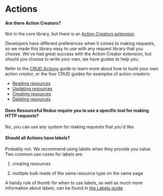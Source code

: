 # Actions

#### Are there Action Creators?

Not in the core library, but there is an
[Action Creators extension](/docs/extensions/action-creators.md).

Developers have different preferences when it comes to making requests, so we
made this library easy to use with any request library that you choose. We've
had great success with the Action Creator extension, but should you choose to
write your own, we have guides to help you.

Refer to the [CRUD Actions](/docs/guides/crud-actions.md) guide to learn more
about how to build your own action creator, or the four CRUD guides for examples
of action creators:

- [Reading resources](/docs/guides/reading-resources.md)
- [Updating resources](/docs/guides/reading-resources.md)
- [Creating resources](/docs/guides/reading-resources.md)
- [Deleting resources](/docs/guides/reading-resources.md)

#### Does Resourceful Redux require you to use a specific tool for making HTTP requests?

No, you can use any system for making requests that you'd like.

#### Should all Actions have labels?

Probably not.  We recommend using labels when they provide you value. Two common
use cases for labels are:

1. creating resources

2. multiple bulk reads of the same resource type on the same page

A handy rule of thumb for when to use labels, as well as much more information
about labels, can be found in
[the Labels guide](/docs/guides/request-labels.md#when-to-use-labels).
